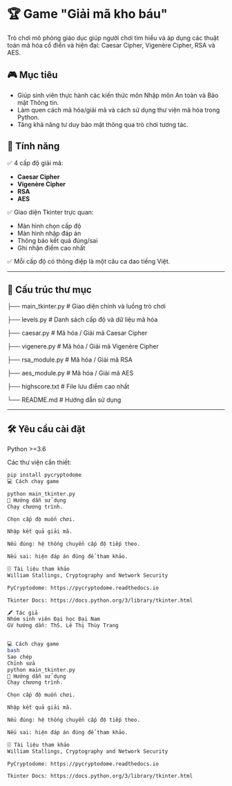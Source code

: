 # 🏆 Game "Giải mã kho báu"

Trò chơi mô phỏng giáo dục giúp người chơi tìm hiểu và áp dụng các thuật toán mã hóa cổ điển và hiện đại: Caesar Cipher, Vigenère Cipher, RSA và AES.

## 🎮 Mục tiêu
- Giúp sinh viên thực hành các kiến thức môn Nhập môn An toàn và Bảo mật Thông tin.
- Làm quen cách mã hóa/giải mã và cách sử dụng thư viện mã hóa trong Python.
- Tăng khả năng tư duy bảo mật thông qua trò chơi tương tác.

## 🚀 Tính năng
✅ 4 cấp độ giải mã:
- **Caesar Cipher**
- **Vigenère Cipher**
- **RSA**
- **AES**

✅ Giao diện Tkinter trực quan:
- Màn hình chọn cấp độ
- Màn hình nhập đáp án
- Thông báo kết quả đúng/sai
- Ghi nhận điểm cao nhất

✅ Mỗi cấp độ có thông điệp là một câu ca dao tiếng Việt.

---

## 🧩 Cấu trúc thư mục

├── main_tkinter.py # Giao diện chính và luồng trò chơi

├── levels.py # Danh sách cấp độ và dữ liệu mã hóa

├── caesar.py # Mã hóa / Giải mã Caesar Cipher

├── vigenere.py # Mã hóa / Giải mã Vigenère Cipher

├── rsa_module.py # Mã hóa / Giải mã RSA

├── aes_module.py # Mã hóa / Giải mã AES

├── highscore.txt # File lưu điểm cao nhất

└── README.md # Hướng dẫn sử dụng



---

## 🛠️ Yêu cầu cài đặt

Python >=3.6

Các thư viện cần thiết:
```bash
pip install pycryptodome
💻 Cách chạy game

python main_tkinter.py
📝 Hướng dẫn sử dụng
Chạy chương trình.

Chọn cấp độ muốn chơi.

Nhập kết quả giải mã.

Nếu đúng: hệ thống chuyển cấp độ tiếp theo.

Nếu sai: hiện đáp án đúng để tham khảo.

🗄️ Tài liệu tham khảo
William Stallings, Cryptography and Network Security

PyCryptodome: https://pycryptodome.readthedocs.io

Tkinter Docs: https://docs.python.org/3/library/tkinter.html

🖋️ Tác giả
Nhóm sinh viên Đại học Đại Nam
GV hướng dẫn: ThS. Lê Thị Thùy Trang


💻 Cách chạy game
bash
Sao chép
Chỉnh sửa
python main_tkinter.py
📝 Hướng dẫn sử dụng
Chạy chương trình.

Chọn cấp độ muốn chơi.

Nhập kết quả giải mã.

Nếu đúng: hệ thống chuyển cấp độ tiếp theo.

Nếu sai: hiện đáp án đúng để tham khảo.

🗄️ Tài liệu tham khảo
William Stallings, Cryptography and Network Security

PyCryptodome: https://pycryptodome.readthedocs.io

Tkinter Docs: https://docs.python.org/3/library/tkinter.html

